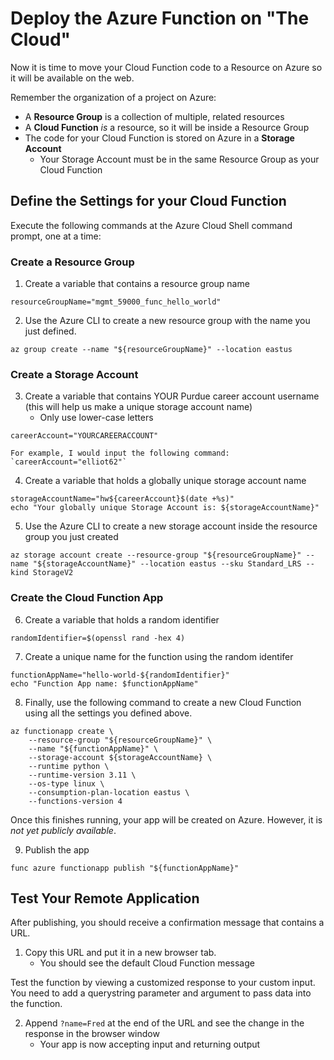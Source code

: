 # Deploy the Azure Function on "The Cloud"

Now it is time to move your Cloud Function code to a Resource on Azure so it will be available on the web.

Remember the organization of a project on Azure:

* A **Resource Group** is a collection of multiple, related resources
* A **Cloud Function** *is* a resource, so it will be inside a Resource Group
* The code for your Cloud Function is stored on Azure in a **Storage Account**
    * Your Storage Account must be in the same Resource Group as your Cloud Function

## Define the Settings for your Cloud Function
Execute the following commands at the Azure Cloud Shell command prompt, one at a time:

### Create a Resource Group
1. Create a variable that contains a resource group name
```
resourceGroupName="mgmt_59000_func_hello_world"
```

2. Use the Azure CLI to create a new resource group with the name you just defined.
```
az group create --name "${resourceGroupName}" --location eastus
```

### Create a Storage Account
3. Create a variable that contains YOUR Purdue career account username (this will help us make a unique storage account name)
    * Only use lower-case letters
```
careerAccount="YOURCAREERACCOUNT"
```
```{tip}
For example, I would input the following command:
`careerAccount="elliot62"`
```

4. Create a variable that holds a globally unique storage account name
```
storageAccountName="hw${careerAccount}$(date +%s)"
echo "Your globally unique Storage Account is: ${storageAccountName}"
```

5. Use the Azure CLI to create a new storage account inside the resource group you just created
```
az storage account create --resource-group "${resourceGroupName}" --name "${storageAccountName}" --location eastus --sku Standard_LRS --kind StorageV2
```

### Create the Cloud Function App
6. Create a variable that holds a random identifier
```
randomIdentifier=$(openssl rand -hex 4)
```
7. Create a unique name for the function using the random identifer
```
functionAppName="hello-world-${randomIdentifier}"
echo "Function App name: $functionAppName"
```

8. Finally, use the following command to create a new Cloud Function using all the settings you defined above.
```
az functionapp create \
    --resource-group "${resourceGroupName}" \
    --name "${functionAppName}" \
    --storage-account ${storageAccountName} \
    --runtime python \
    --runtime-version 3.11 \
    --os-type linux \
    --consumption-plan-location eastus \
    --functions-version 4
```

Once this finishes running, your app will be created on Azure. However, it is *not yet publicly available*.

9. Publish the app
```
func azure functionapp publish "${functionAppName}"
```


## Test Your Remote Application

After publishing, you should receive a confirmation message that contains a URL. 

1. Copy this URL and put it in a new browser tab. 
    * You should see the default Cloud Function message

Test the function by viewing a customized response to your custom input. You need to add a querystring parameter and argument to pass data into the function.

2. Append `?name=Fred` at the end of the URL and see the change in the response in the browser window
    * Your app is now accepting input and returning output
